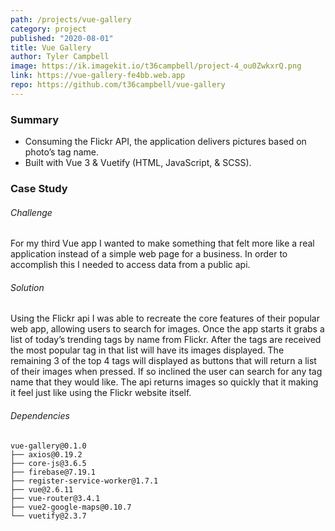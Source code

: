 ```yaml
---
path: /projects/vue-gallery
category: project
published: "2020-08-01"
title: Vue Gallery
author: Tyler Campbell
image: https://ik.imagekit.io/t36campbell/project-4_ou0ZwkxrQ.png
link: https://vue-gallery-fe4bb.web.app
repo: https://github.com/t36campbell/vue-gallery
---
```



### Summary

* Consuming the Flickr API, the application delivers pictures based on photo’s tag name.
* Built with Vue 3 & Vuetify (HTML, JavaScript, & SCSS).

### Case Study

###### Challenge

For my third Vue app I wanted to make something that felt more like a real application instead of a simple web page for a business. In order to accomplish this I needed to access data from a public api.

###### Solution

Using the Flickr api I was able to recreate the core features of their popular web app, allowing users to search for images. Once the app starts it grabs a list of today’s trending tags by name from Flickr. After the tags are received the most popular tag in that list will have its images displayed.  The remaining 3 of the top 4 tags will displayed as buttons that will return a list of their images when pressed. If so inclined the user can search for any tag name that they would like. The api returns images so quickly that it making it feel just like using the Flickr website itself.  

###### Dependencies 
```
vue-gallery@0.1.0
├── axios@0.19.2
├── core-js@3.6.5
├── firebase@7.19.1
├── register-service-worker@1.7.1
├── vue@2.6.11
├── vue-router@3.4.1
├── vue2-google-maps@0.10.7
└── vuetify@2.3.7
```